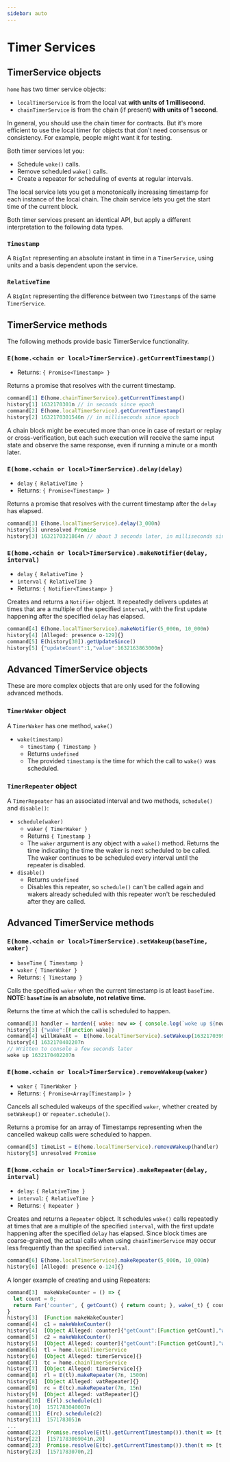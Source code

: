```yaml
---
sidebar: auto 
---
```

# Timer Services 
    
## TimerService objects

`home` has two timer service objects:
- `localTimerService` is from the local vat **with units of 1 millisecond**.
- `chainTimerService` is from the chain (if present) **with units of 1 second**.

In general, you should use the chain timer for contracts. But it's more efficient to 
use the local timer for objects that don't need consensus or consistency. 
For example, people might want it for testing. 

Both timer services let you:
- Schedule `wake()` calls.
- Remove scheduled `wake()` calls.
- Create a repeater for scheduling of events at regular intervals. 

The local service lets you get a monotonically increasing timestamp for each instance 
of the local chain. The chain service lets you get the start time of the current block.

Both timer services present an identical API, but apply a different interpretation to
the following data types.

### `Timestamp`

A `BigInt` representing an absolute instant in time in a `TimerService`, using units and a basis dependent upon the service.

### `RelativeTime`

A `BigInt` representing the difference between two `Timestamp`s of the same `TimerService`.

## TimerService methods

The following methods provide basic TimerService functionality.

### `E(home.<chain or local>TimerService).getCurrentTimestamp()`
- Returns: `{ Promise<Timestamp> }`

Returns a promise that resolves with the current timestamp.

```js
command[1] E(home.chainTimerService).getCurrentTimestamp()
history[1] 1632170301n // in seconds since epoch
command[2] E(home.localTimerService).getCurrentTimestamp()
history[2] 1632170301546n // in milliseconds since epoch
```

A chain block might be executed more than once in case of restart or replay or
cross-verification, but each such execution will receive the same input state
and observe the same response, even if running a minute or a month later.

### `E(home.<chain or local>TimerService).delay(delay)`
- `delay` `{ RelativeTime }`
- Returns: `{ Promise<Timestamp> }`

Returns a promise that resolves with the current timestamp after the `delay`
has elapsed.

```js
command[3] E(home.localTimerService).delay(3_000n)
history[3] unresolved Promise
history[3] 1632170321864n // about 3 seconds later, in milliseconds since epoch
```

### `E(home.<chain or local>TimerService).makeNotifier(delay, interval)`
- `delay` `{ RelativeTime }`
- `interval` `{ RelativeTime }`
- Returns: `{ Notifier<Timestamp> }`

Creates and returns a `Notifier` object. It repeatedly delivers updates at times
that are a multiple of the specified `interval`, with the first update happening
after the specified `delay` has elapsed.

```js
command[4] E(home.localTimerService).makeNotifier(5_000n, 10_000n)
history[4] [Alleged: presence o-129]{}
command[5] E(history[30]).getUpdateSince()
history[5] {"updateCount":1,"value":1632163863000n}
```

## Advanced TimerService objects

These are more complex objects that are only used for the following advanced methods.

### `TimerWaker` object

A `TimerWaker` has one method, `wake()`
- `wake(timestamp)`
  - `timestamp` `{ Timestamp }`
  - Returns `undefined`
  - The provided `timestamp` is the time for which the call to `wake()` was scheduled.

### `TimerRepeater` object

A `TimerRepeater` has an associated interval and two methods, `schedule()` and `disable()`:
- `schedule(waker)`
  - `waker` `{ TimerWaker }`
  - Returns `{ Timestamp }`  
  - The `waker` argument is any object with a `wake()` method. Returns the 
    time indicating the time the waker is next scheduled to be called.  The waker continues
    to be scheduled every interval until the repeater is disabled.
- `disable()`
  - Returns `undefined`
  - Disables this repeater, so `schedule()` can't be called again and wakers already
    scheduled with this repeater won't be rescheduled after they are called.
    
## Advanced TimerService methods

### `E(home.<chain or local>TimerService).setWakeup(baseTime, waker)`
- `baseTime` `{ Timestamp }` 
- `waker` `{ TimerWaker }`
- Returns: `{ Timestamp }` 

Calls the specified `waker` when the current timestamp is at least `baseTime`.
**NOTE: `baseTime` is an absolute, not relative time.**

Returns the time at which the call is scheduled to happen.

```js
command[3] handler = harden({ wake: now => { console.log(`woke up ${now}`); }})
history[3] {"wake":[Function wake]}
command[4] willWakeAt =  E(home.localTimerService).setWakeup(1632170399207n + 3_000n, handler)
history[4] 1632170402207n
// Written to console a few seconds later
woke up 1632170402207n
```

### `E(home.<chain or local>TimerService).removeWakeup(waker)`
- `waker` `{ TimerWaker }`
- Returns: `{ Promise<Array[Timestamp]> }`

Cancels all scheduled wakeups of the specified `waker`, whether
created by `setWakeup()` or `repeater.schedule()`.

Returns a promise for an array of Timestamps representing when the cancelled wakeup calls were scheduled to happen.

```js
command[5] timeList = E(home.localTimerService).removeWakeup(handler)
history[5] unresolved Promise
```
  
### `E(home.<chain or local>TimerService).makeRepeater(delay, interval)`
- `delay`: `{ RelativeTime }`
- `interval`: `{ RelativeTime }`
- Returns: `{ Repeater }` 

Creates and returns a `Repeater` object. It schedules `wake()` calls repeatedly at 
times that are a multiple of the specified `interval`, with the first update happening
after the specified `delay` has elapsed. Since block times are coarse-grained,
the actual calls when using `chainTimerService` may occur less frequently than the specified
`interval`.
```js
command[6] E(home.localTimerService).makeRepeater(5_000n, 10_000n)
history[6] [Alleged: presence o-124]{}
```

A longer example of creating and using Repeaters:

```js
command[3]  makeWakeCounter = () => {
  let count = 0;
  return Far('counter', { getCount() { return count; }, wake(_t) { count += 1; }, });
}
history[3]  [Function makeWakeCounter]
command[4]  c1 = makeWakeCounter()
history[4]  [Object Alleged: counter]{"getCount":[Function getCount],"wake":[Function wake]}
command[5]  c2 = makeWakeCounter()
history[5]  [Object Alleged: counter]{"getCount":[Function getCount],"wake":[Function wake]}
command[6]  tl = home.localTimerService
history[6]  [Object Alleged: timerService]{}
command[7]  tc = home.chainTimerService
history[7]  [Object Alleged: timerService]{}
command[8]  rl = E(tl).makeRepeater(7n, 1500n)
history[8]  [Object Alleged: vatRepeater]{}
command[9]  rc = E(tc).makeRepeater(7n, 15n)
history[9]  [Object Alleged: vatRepeater]{}
command[10]  E(rl).schedule(c1)
history[10]  1571783040007n
command[11]  E(rc).schedule(c2)
history[11]  1571783051n
...
command[22]  Promise.resolve(E(tl).getCurrentTimestamp()).then(t => [t, c1.getCount()])
history[22]  [1571783069041n,20]
command[23]  Promise.resolve(E(tc).getCurrentTimestamp()).then(t => [t, c2.getCount()])
history[23]  [1571783070n,2]
```
